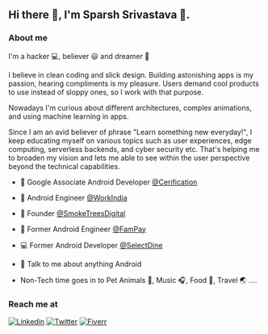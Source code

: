 ## Hi there 👋, I'm Sparsh Srivastava 👦.

### About me
I'm a hacker 💻, believer 😃 and dreamer 💭 


I believe in clean coding and slick design. Building astonishing apps is my passion, hearing compliments is my pleasure. Users demand cool products to use instead of sloppy ones, so I work with that purpose.

Nowadays I'm curious about different architectures, complex animations, and using machine learning in apps.

Since I am an avid believer of phrase "Learn something new everyday!", I keep educating myself on various topics such as user experiences, edge computing, serverless backends, and cyber security etc. That's helping me to broaden my vision and lets me able to see within the user perspective beyond the technical capabilities.


* 🤖 Google Associate Android Developer [@Cerification](https://www.credential.net/3r0ntt9e?key=212070138435373eb014f23bfa8d6f2b8d6e89cb583320e8034a99975e399413)

* 💼 Android Engineer [@WorkIndia](https://workindia.in/) 

* 💼 Founder [@SmokeTreesDigital](https://smoketrees.dev/) 

* 📲 Former Android Engineer [@FamPay](https://fampay.in/)

* 💻 Former Android Developer [@SelectDine](https://selectdine.com/)

* 💬 Talk to me about anything Android

* Non-Tech time goes in to Pet Animals 🐶, Music 🎧, Food 🍜, Travel 🌏 ....


### Reach me at

[![Linkedin](https://img.shields.io/badge/LinkedIn-blue.svg?style=for-the-badge&logo=linkedin)](https://www.linkedin.com/in/sparshsri/)
[![Twitter](https://img.shields.io/badge/Twitter-skyblue.svg?style=for-the-badge&logo=twitter)](https://twitter.com/sparsh_sri)
[![Fiverr](https://img.shields.io/badge/Fiverr-slategray.svg?style=for-the-badge&logo=fiverr)](https://www.fiverr.com/sparshsri)
